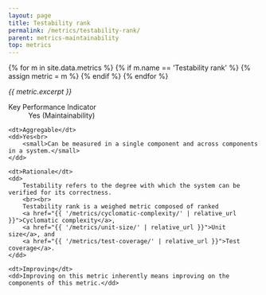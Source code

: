 ```yaml
---
layout: page
title: Testability rank
permalink: /metrics/testability-rank/
parent: metrics-maintainability
top: metrics
---
```


{% for m in site.data.metrics %}
    {% if m.name == 'Testability rank' %}
        {% assign metric = m %}
    {% endif %}
{% endfor %}

_{{ metric.excerpt }}_

<dl>
    <dt>Key Performance Indicator</dt>
    <dd>Yes (Maintainability)</dd>
    
    <dt>Aggregable</dt>
    <dd>Yes<br>
        <small>Can be measured in a single component and across components in a system.</small>
    </dd>
    
    <dt>Rationale</dt>
    <dd>
        Testability refers to the degree with which the system can be verified for its correctness.
        <br><br>
        Testability rank is a weighed metric composed of ranked
        <a href="{{ '/metrics/cyclomatic-complexity/' | relative_url }}">Cyclomatic complexity</a>,
        <a href="{{ '/metrics/unit-size/' | relative_url }}">Unit size</a>, and
        <a href="{{ '/metrics/test-coverage/' | relative_url }}">Test coverage</a>.
    </dd>
    
    <dt>Improving</dt>
    <dd>Improving on this metric inherently means improving on the components of this metric.</dd>
</dl>
